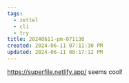 ```yaml
---
tags:
  - zettel
  - cli
  - try
title: 20240611-pm-071130
created: 2024-06-11 07:11:30 PM
updated: 2024-06-11 08:17:12 PM
---
```

https://superfile.netlify.app/ seems cool! 